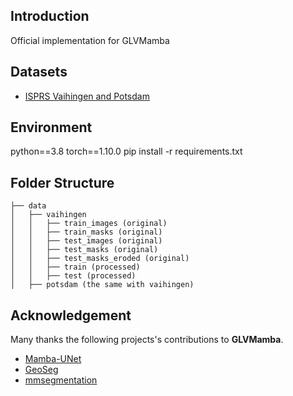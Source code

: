 ## Introduction
Official implementation for GLVMamba

## Datasets
  - [ISPRS Vaihingen and Potsdam](https://www.isprs.org/education/benchmarks/UrbanSemLab/default.aspx) 

## Environment
python==3.8 torch==1.10.0
pip install -r requirements.txt

## Folder Structure
```none
├── data
│   ├── vaihingen
│   │   ├── train_images (original)
│   │   ├── train_masks (original)
│   │   ├── test_images (original)
│   │   ├── test_masks (original)
│   │   ├── test_masks_eroded (original)
│   │   ├── train (processed)
│   │   ├── test (processed)
│   ├── potsdam (the same with vaihingen)
```


## Acknowledgement

Many thanks the following projects's contributions to **GLVMamba**.
- [Mamba-UNet](https://github.com/ziyangwang007/Mamba-UNet)
- [GeoSeg](https://github.com/WangLibo1995/GeoSeg)
- [mmsegmentation](https://github.com/open-mmlab/mmsegmentation)



